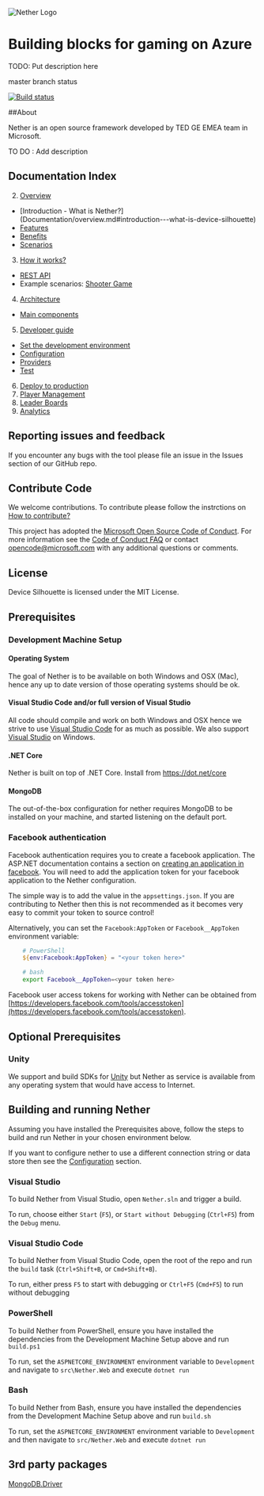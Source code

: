 ![Nether Logo](https://github.com/dx-ted-emea/nether/blob/master/logos/both-logo-and-title/logo-title-1109x256.png)
# Building blocks for gaming on Azure

TODO: Put description here

master branch status

[![Build status](https://ci.appveyor.com/api/projects/status/4fgaaeakffhf32vu/branch/master?svg=true)](https://ci.appveyor.com/project/stuartleeks/nether/branch/master)

##About

Nether is an open source framework developed by TED GE EMEA team in Microsoft.


TO DO : Add description


## Documentation Index

2.	[Overview](Documentation/overview.md)
 * [Introduction - What is Nether?] (Documentation/overview.md#introduction---what-is-device-silhouette)
 * [Features](Documentation/overview.md#features)
 * [Benefits](Documentation/overview.md#benefits)
 * [Scenarios](Documentation/overview.md#scenarios)
3.	[How it works?](Documentation/howitworks.md)
 * [REST API](Documentation/RESTAPI.md)
 * Example scenarios: [Shooter Game](Documentation/lightsSampleScenario.md)
4.	[Architecture](Documentation/architecture.md)
 * [Main components](Documentation/architecture.md#main-components)
5.	[Developer guide](Documentation/developerguide.md)
 * [Set the development environment](Documentation/setup.md)
 * [Configuration](Documentation/configuration.md)
 * [Providers](Documentation/developerguide.md#providers)
 * [Test](Documentation/test.md)
6.	[Deploy to production](Documentation/deployment.md)
7. [Player Management](Documentation/deployment.md)
8. [Leader Boards](Documentation/deployment.md)
9. [Analytics](Documentation/deployment.md)

## Reporting issues and feedback

If you encounter any bugs with the tool please file an issue in the Issues
section of our GitHub repo.

## Contribute Code


We welcome contributions. To contribute please follow the instrctions on
[How to contribute?](CONTRIBUTING.md)

This project has adopted the [Microsoft Open Source Code of Conduct](https://opensource.microsoft.com/codeofconduct/).
For more information see the [Code of Conduct FAQ](https://opensource.microsoft.com/codeofconduct/faq/)
or contact [opencode@microsoft.com](mailto:opencode@microsoft.com) with any additional questions or comments.


## License

Device Silhouette is licensed under the MIT License.


## Prerequisites

### Development Machine Setup

#### Operating System

The goal of Nether is to be available on both Windows and OSX (Mac), hence any up to date version of those operating systems should be ok.

#### Visual Studio Code and/or full version of Visual Studio

All code should compile and work on both Windows and OSX hence we strive to use [Visual Studio Code](https://code.visualstudio.com) for as much as possible. We also  support [Visual Studio](https://www.visualstudio.com/en-us/products/visual-studio-community-vs.aspx) on Windows.

#### .NET Core

Nether is built on top of .NET Core. Install from https://dot.net/core

#### MongoDB
The out-of-the-box configuration for nether requires MongoDB to be installed on your machine, and started listening on the default port.

### Facebook authentication

Facebook authentication requires you to create a facebook application. The ASP.NET documentation contains a section on [creating an application in facebook](https://docs.asp.net/en/latest/security/authentication/sociallogins.html#creating-the-app-in-facebook). You will need to add the application token for your facebook application to the Nether configuration.

The simple way is to add the value in the `appsettings.json`. If you are contributing to Nether then this is not recommended as it becomes very easy to commit your token to source control!

Alternatively, you can set the `Facebook:AppToken` or `Facebook__AppToken` environment variable:

```powershell
    # PowerShell
    ${env:Facebook:AppToken} = "<your token here>"
```

```bash
    # bash
    export Facebook__AppToken=<your token here>
```


Facebook user access tokens for working with Nether can be obtained from [https://developers.facebook.com/tools/accesstoken](https://developers.facebook.com/tools/accesstoken). 


## Optional Prerequisites

### Unity

We support and build SDKs for [Unity](http://unity3d.com) but Nether as service is available from any operating system that would have access to Internet.

## Building and running Nether

Assuming you have installed the Prerequisites above, follow the steps to build and run Nether in your chosen environment below.

If you want to configure nether to use a different connection string or data store then see the [Configuration](documentation/Configuration.md) section.

### Visual Studio

To build Nether from Visual Studio, open `Nether.sln` and trigger a build. 

To run, choose either `Start` (`F5`), or `Start without Debugging` (`Ctrl+F5`) from the `Debug` menu.

### Visual Studio Code

To build Nether from Visual Studio Code, open the root of the repo and run the `build` task (`Ctrl+Shift+B`, or `Cmd+Shift+B`).

To run, either press `F5` to start with debugging or `Ctrl+F5` (`Cmd+F5`) to run without debugging

### PowerShell

To build Nether from PowerShell, ensure you have installed the dependencies from the Development Machine Setup above and run `build.ps1`


To run, set the `ASPNETCORE_ENVIRONMENT` environment variable to `Development` and navigate to `src\Nether.Web` and execute `dotnet run`

### Bash

To build Nether from Bash, ensure you have installed the dependencies from the Development Machine Setup above and run `build.sh`

To run, set the `ASPNETCORE_ENVIRONMENT` environment variable to `Development` and then navigate to `src/Nether.Web` and execute `dotnet run`

## 3rd party packages
[MongoDB.Driver](https://www.nuget.org/packages/MongoDB.Driver/2.3.0-rc1)
